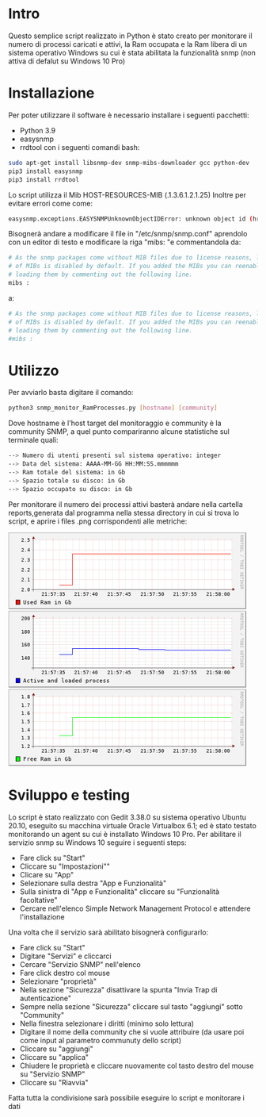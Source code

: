 # Intro

Questo semplice script realizzato in Python è stato creato per monitorare il numero di processi caricati e attivi, la Ram occupata e la Ram libera di un sistema operativo Windows su cui è stata abilitata la funzionalità snmp (non attiva di defalut su Windows 10 Pro)

# Installazione
Per poter utilizzare il software è necessario installare i seguenti pacchetti:
- Python 3.9
- easysnmp
- rrdtool
con i seguenti comandi bash:

```bash
sudo apt-get install libsnmp-dev snmp-mibs-downloader gcc python-dev
pip3 install easysnmp
pip3 install rrdtool
```
Lo script utilizza il Mib HOST-RESOURCES-MIB (.1.3.6.1.2.1.25)
Inoltre per evitare errori come come:
```bash
easysnmp.exceptions.EASYSNMPUnknownObjectIDError: unknown object id (hrStorageSize)
```
Bisognerà andare a modificare il file in "/etc/snmp/snmp.conf" aprendolo con un editor di testo e modificare la riga "mibs: "e commentandola
da:
```bash
# As the snmp packages come without MIB files due to license reasons, loading
# of MIBs is disabled by default. If you added the MIBs you can reenable
# loading them by commenting out the following line.
mibs : 
```
a:
```bash
# As the snmp packages come without MIB files due to license reasons, loading
# of MIBs is disabled by default. If you added the MIBs you can reenable
# loading them by commenting out the following line.
#mibs : 
```
# Utilizzo
Per avviarlo basta digitare il comando:
```bash
python3 snmp_monitor_RamProcesses.py [hostname] [community]
```
Dove hostname è l'host target del monitoraggio e community è la community SNMP, a quel punto compariranno alcune statistiche sul terminale quali:
```bash
--> Numero di utenti presenti sul sistema operativo: integer
--> Data del sistema: AAAA-MM-GG HH:MM:SS.mmmmmm
--> Ram totale del sistema: in Gb
--> Spazio totale su disco: in Gb
--> Spazio occupato su disco: in Gb
```
Per monitorare il numero dei processi attivi basterà andare nella cartella reports,generata dal programma nella stessa directory in cui si trova lo script, e aprire i files .png corrispondenti alle metriche:

![alt text](https://github.com/irfanto05/Fantozzi/blob/main/ram_graph.png)
![alt text](https://github.com/irfanto05/Fantozzi/blob/main/process_graph.png)
![alt text](https://github.com/irfanto05/Fantozzi/blob/main/freeRam_graph.png)

# Sviluppo e testing
Lo script è stato realizzato con Gedit 3.38.0 su sistema operativo Ubuntu 20.10, eseguito su macchina virtuale Oracle Virtualbox 6.1;  ed è stato testato monitorando un agent su cui è installato Windows 10 Pro.
Per abilitare il servizio snmp su Windows 10 seguire i seguenti steps:
- Fare click su "Start"
- Cliccare su "Impostazioni""
- Clicare su "App"
- Selezionare sulla destra "App e Funzionalità"
- Sulla sinistra di "App e Funzionalità" cliccare su "Funzionalità facoltative"
- Cercare nell'elenco Simple Network Management Protocol e attendere l'installazione

Una volta che il servizio sarà abilitato bisognerà configurarlo:

- Fare click su "Start"
- Digitare "Servizi" e cliccarci
- Cercare "Servizio SNMP" nell'elenco
- Fare click destro col mouse
- Selezionare "proprietà"
- Nella sezione "Sicurezza" disattivare la spunta "Invia Trap di autenticazione"
- Sempre nella sezione "Sicurezza" cliccare sul tasto "aggiungi" sotto "Community" 
- Nella finestra selezionare i diritti (minimo solo lettura)
- Digitare il nome della community che si vuole attribuire (da usare poi come input al parametro communuty dello script)
- Cliccare su "aggiungi"
- Cliccare su "applica"
- Chiudere le proprietà e cliccare nuovamente col tasto destro del mouse su "Servizio SNMP"
- Cliccare su "Riavvia"

Fatta tutta la condivisione sarà possibile eseguire lo script e monitorare i dati
